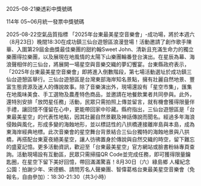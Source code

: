 
2025-08-21樂透彩中獎號碼

                                
114年 05~06月統一發票中獎號碼
                             
2025-08-22空氣品質指標
                              「2025年台東最美星空音樂會」-成功場，將於本週六（8月23日）晚間18:30在成功鎮三仙台遊憩區浪漫登場！活動邀請了創作歌手陳華、入圍第29屆金曲獎最佳樂團的甜約翰Sweet John、清新且充滿生命力的獨立樂團得拉樂團，以及展現在地風情的太陽下山樂團輪番登台演出。在星辰為幕、海浪聲相伴的三仙台，將展開一場星空與音樂交織的夢幻饗宴。台東縣政府表示，「2025年台東最美星空音樂會」即將進入倒數階段，第七場活動選址於成功鎮三仙台遊憩區舉行。三仙台遊憩區是台灣東部海岸知名景點，擁有壯麗自然地景、豐富生態資源及迷人的傳說故事。除了音樂演出外，現場還設有「星空市集」，匯集在地風味美食、手工選物及農產特色商品，並邀請在地餐飲業者共同參與。此外，還特別安排「放閃星任務」活動，民眾只需拍照上傳並留言，就有機會獲得限量伴手禮，讓回憶不僅留在心中，更能帶回家中珍藏。縣府指出，三仙台遊憩區是「台東最美星空」的代表性地點，因其壯麗自然景觀及神話傳說而聞名。經過多年海浪侵蝕與風化，形成多變的海蝕地形，並以標誌性的八拱橋連接離岸島與本島，成為東海岸經典地標。此次音樂會的星空舞台背景結合三仙台獨特的海蝕地景與八拱橋，再搭配台東夏夜絕美星空，讓人彷彿置身於傳說與自然交織的時空，留下難忘的盛夏記憶。更多活動資訊，歡迎至「台東最美星空」官方網站或臉書粉絲專頁查詢。活動現場設有互動區，民眾只需掃描QR Code並完成任務，即可獲得限量鑰匙圈，在星空下留下美好回憶，帶回滿滿驚喜！8月30日（六）綠島鄉 人權紀念公園：拍謝少年、宋德鶴、請問芳名人聲樂團、智偉葛格台東最美星空音樂會（免報名，自由參加）：18:30-21:30（共3小時）